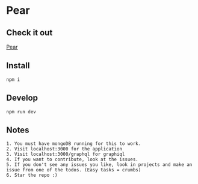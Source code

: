 # Pear  

## Check it out  
[Pear](https://agile-badlands-35699.herokuapp.com/)  

## Install   
```  
npm i  
```   
## Develop
```
npm run dev
```

## Notes    
```
1. You must have mongoDB running for this to work.
2. Visit localhost:3000 for the application
3. Visit localhost:3000/graphql for graphiql
4. If you want to contribute, look at the issues.
5. If you don't see any issues you like, look in projects and make an issue from one of the todos. (Easy tasks = crumbs)
6. Star the repo :)
```
